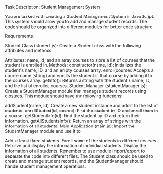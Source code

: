 Task Description: Student Management System

You are tasked with creating a Student Management System in JavaScript. This system should allow you to add and manage student records. The code should be organized into different modules for better code structure.

Requirements:

Student Class (student.js): Create a Student class with the following attributes and methods:

Attributes: name, id, and an array courses to store a list of courses that the student is enrolled in.
Methods:
constructor(name, id): Initializes the student's name, ID, and an empty courses array. 
enroll(course): Accepts a course name (string) and enrolls the student in that course by adding it to the courses array.
getInfo(): Returns a string with the student's name, ID, and the list of enrolled courses.
Student Manager (studentManager.js): Create a StudentManager module that manages student records using closures. This module should have the following functions:

addStudent(name, id): Create a new student instance and add it to the list of students.
enrollStudent(id, course): Find the student by ID and enroll them in a course.
getStudentInfo(id): Find the student by ID and return their information.
getAllStudentsInfo(): Return an array of strings with the information of all students.
Main Application (main.js): Import the StudentManager module and use it to:

Add at least three students.
Enroll some of the students in different courses.
Retrieve and display the information of individual students.
Display the information of all students.
Remember to use module import/export to separate the code into different files. The Student class should be used to create and manage student records, and the StudentManager should handle student management operations.